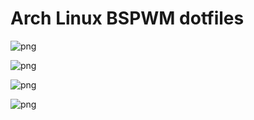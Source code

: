 # Arch Linux BSPWM dotfiles

![png](https://raw.githubusercontent.com/KungPaoChick/dotfiles-bspwm/master/images/Screenshot_2021-08-02-20_1920x1080.png)

![png](https://raw.githubusercontent.com/KungPaoChick/dotfiles-bspwm/master/images/lxdm.png)

![png](https://raw.githubusercontent.com/KungPaoChick/dotfiles-bspwm/master/images/Screenshot_2021-08-16-26.png)

![png](https://raw.githubusercontent.com/KungPaoChick/dotfiles-bspwm/master/images/Screenshot_2021-08-16-43.png)